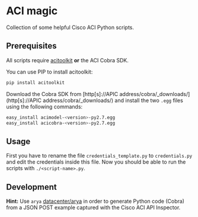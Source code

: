 # ACI magic
Collection of some helpful Cisco ACI Python scripts.

## Prerequisites
All scripts require [acitoolkit](https://github.com/datacenter/acitoolkit) **or** the ACI Cobra SDK. 

You can use PIP to install acitoolkit:
```bash
pip install acitoolkit
```

Download the Cobra SDK from [http[s]://APIC address/cobra/_downloads/](http[s]://APIC address/cobra/_downloads/) and install the two `.egg` files using the following commands:
```bash
easy_install acimodel-<version>-py2.7.egg
easy_install acicobra-<version>-py2.7.egg
```

## Usage
First you have to rename the file `credentials_template.py` to `credentials.py` and edit the credentials inside this file.
Now you should be able to run the scripts with `./<script-name>.py`.


## Development
**Hint:** Use `arya` [datacenter/arya](https://github.com/datacenter/arya) in order to generate Python code (Cobra) from a JSON POST example captured with the Cisco ACI API Inspector.